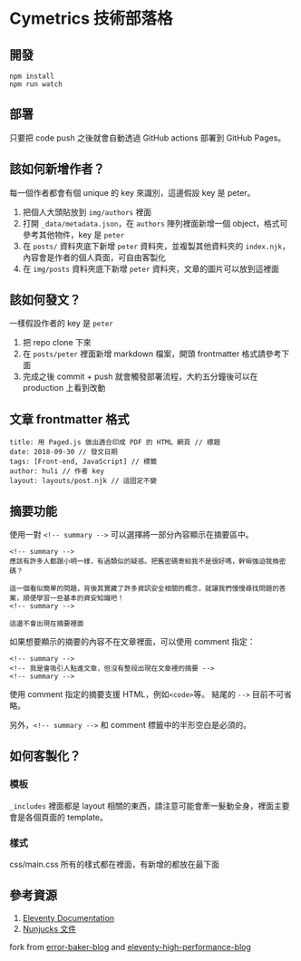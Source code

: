 # Cymetrics 技術部落格

## 開發

```
npm install
npm run watch
``` 

## 部署

只要把 code push 之後就會自動透過 GitHub actions 部署到 GitHub Pages。

## 該如何新增作者？

每一個作者都會有個 unique 的 key 來識別，這邊假設 key 是 peter。

1. 把個人大頭貼放到 `img/authors` 裡面
2. 打開 `_data/metadata.json`，在 `authors` 陣列裡面新增一個 object，格式可參考其他物件，key 是 `peter`
3. 在 `posts/` 資料夾底下新增 `peter` 資料夾，並複製其他資料夾的 `index.njk`，內容會是作者的個人頁面，可自由客製化
4. 在 `img/posts` 資料夾底下新增 `peter` 資料夾，文章的圖片可以放到這裡面

## 該如何發文？

一樣假設作者的 key 是 `peter`

1. 把 repo clone 下來
2. 在 `posts/peter` 裡面新增 markdown 檔案，開頭 frontmatter 格式請參考下面
3. 完成之後 commit + push 就會觸發部署流程，大約五分鐘後可以在 production 上看到改動

## 文章 frontmatter 格式

```
title: 用 Paged.js 做出適合印成 PDF 的 HTML 網頁 // 標題
date: 2018-09-30 // 發文日期
tags: [Front-end, JavaScript] // 標籤
author: huli // 作者 key
layout: layouts/post.njk // 這固定不變
```

## 摘要功能
使用一對 `<!-- summary -->` 可以選擇將一部分內容顯示在摘要區中。

```
<!-- summary -->
應該有許多人都跟小明一樣，有過類似的疑惑。把舊密碼寄給我不是很好嗎，幹嘛強迫我換密碼？

這一個看似簡單的問題，背後其實藏了許多資訊安全相關的概念，就讓我們慢慢尋找問題的答案，順便學習一些基本的資安知識吧！
<!-- summary -->

這邊不會出現在摘要裡面
```

如果想要顯示的摘要的內容不在文章裡面，可以使用 comment 指定：

```
<!-- summary -->
<!-- 我是會吸引人點進文章，但沒有整段出現在文章裡的摘要 -->
<!-- summary -->
```

使用 comment 指定的摘要支援 HTML，例如`<code>`等。 結尾的 `-->` 目前不可省略。

另外，`<!-- summary -->` 和 comment 標籤中的半形空白是必須的。

## 如何客製化？

### 模板

`_includes` 裡面都是 layout 相關的東西，請注意可能會牽一髮動全身，裡面主要會是各個頁面的 template。

### 樣式

css/main.css 所有的樣式都在裡面，有新增的都放在最下面

## 參考資源

1. [Eleventy Documentation](https://www.11ty.dev/docs/collections/)
2. [Nunjucks 文件](https://mozilla.github.io/nunjucks/templating.html)

fork from [error-baker-blog](https://github.com/Lidemy/error-baker-blog) and [eleventy-high-performance-blog](https://github.com/google/eleventy-high-performance-blog)
